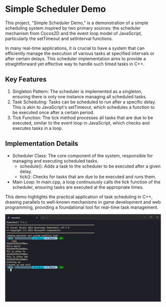 # Simple Scheduler Demo
This project, "Simple Scheduler Demo," is a demonstration of a simple scheduling system inspired by two primary sources:
the scheduler mechanism from Cocos2D and the event loop model of JavaScript, particularly the setTimeout and setInterval
functions.

In many real-time applications, it is crucial to have a system that can efficiently manage the execution of various
tasks at specified intervals or after certain delays. This scheduler implementation aims to provide a straightforward
yet effective way to handle such timed tasks in C++.

## Key Features

1. Singleton Pattern: The scheduler is implemented as a singleton, ensuring there is only one instance managing all
scheduled tasks.
2. Task Scheduling: Tasks can be scheduled to run after a specific delay. This is akin to JavaScript's setTimeout, which
schedules a function to be executed once after a certain period.
3. Tick Function: The tick method processes all tasks that are due to be executed, similar to the event loop in
JavaScript, which checks and executes tasks in a loop.

## Implementation Details

- Scheduler Class: The core component of the system, responsible for managing and executing scheduled tasks.
    - schedule(): Adds a task to the scheduler to be executed after a given delay.
    - tick(): Checks for tasks that are due to be executed and runs them.
- Main Loop: In main.cpp, a loop continuously calls the tick function of the scheduler, ensuring tasks are executed at
the appropriate times.

This demo highlights the practical application of task scheduling in C++, drawing parallels to well-known mechanisms in
game development and web programming, providing a foundational tool for real-time task management.

![img](./screenshoot.png)